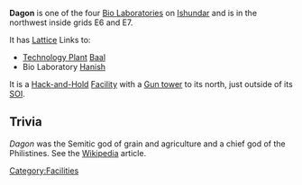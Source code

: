 **Dagon** is one of the four [Bio
Laboratories](../locations/Bio_Laboratory.md) on
[Ishundar](../locations/Ishundar.md) and is in the northwest inside grids E6
and E7.

It has [Lattice](../terminology/Lattice.md) Links to:

- [Technology Plant](../locations/Technology_Plant.md)
  [Baal](Baal.md)
- Bio Laboratory [Hanish](Hanish.md)

It is a [Hack-and-Hold](../terminology/Hack-and-Hold.md)
[Facility](../locations/Facilities.md) with a [Gun tower](../locations/Gun_tower.md)
to its north, just outside of its [SOI](../locations/Sphere_of_Influence.md).

## Trivia

_Dagon_ was the Semitic god of grain and agriculture and a chief god of
the Philistines. See the [Wikipedia](http://en.wikipedia.org) article.

[Category:Facilities](Category:Facilities.md)
